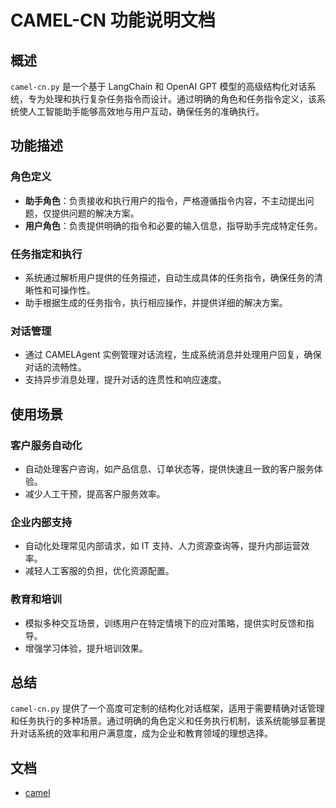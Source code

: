 # CAMEL-CN 功能说明文档

## 概述

`camel-cn.py` 是一个基于 LangChain 和 OpenAI GPT 模型的高级结构化对话系统，专为处理和执行复杂任务指令而设计。通过明确的角色和任务指令定义，该系统使人工智能助手能够高效地与用户互动，确保任务的准确执行。

## 功能描述

### 角色定义
- **助手角色**：负责接收和执行用户的指令，严格遵循指令内容，不主动提出问题，仅提供问题的解决方案。
- **用户角色**：负责提供明确的指令和必要的输入信息，指导助手完成特定任务。

### 任务指定和执行
- 系统通过解析用户提供的任务描述，自动生成具体的任务指令，确保任务的清晰性和可操作性。
- 助手根据生成的任务指令，执行相应操作，并提供详细的解决方案。

### 对话管理
- 通过 CAMELAgent 实例管理对话流程，生成系统消息并处理用户回复，确保对话的流畅性。
- 支持异步消息处理，提升对话的连贯性和响应速度。

## 使用场景

### 客户服务自动化
- 自动处理客户咨询，如产品信息、订单状态等，提供快速且一致的客户服务体验。
- 减少人工干预，提高客户服务效率。

### 企业内部支持
- 自动化处理常见内部请求，如 IT 支持、人力资源查询等，提升内部运营效率。
- 减轻人工客服的负担，优化资源配置。

### 教育和培训
- 模拟多种交互场景，训练用户在特定情境下的应对策略，提供实时反馈和指导。
- 增强学习体验，提升培训效果。

## 总结

`camel-cn.py` 提供了一个高度可定制的结构化对话框架，适用于需要精确对话管理和任务执行的多种场景。通过明确的角色定义和任务执行机制，该系统能够显著提升对话系统的效率和用户满意度，成为企业和教育领域的理想选择。

## 文档
- [camel](https://github.com/camel-ai/camel)